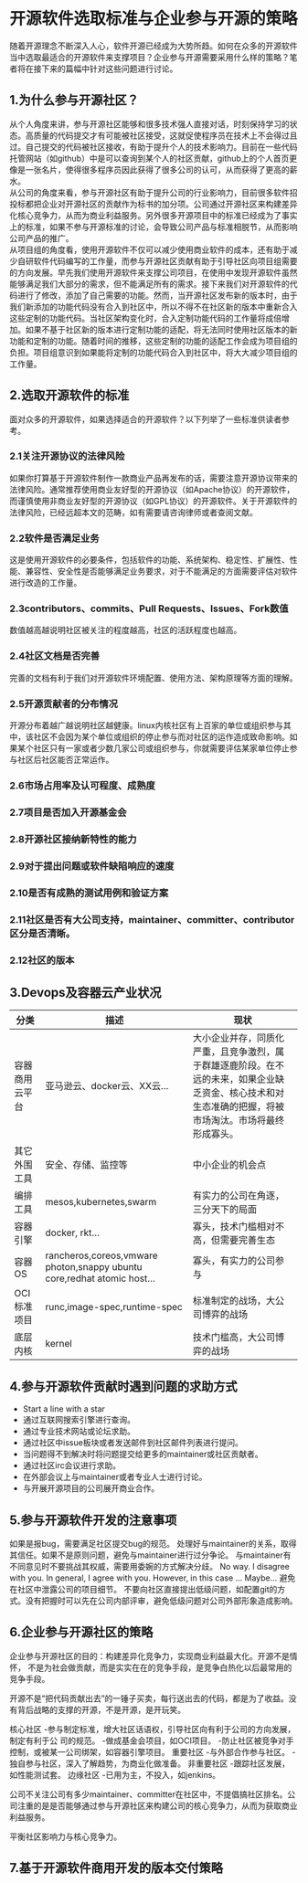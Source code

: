 # 开源软件选取标准与企业参与开源的策略
随着开源理念不断深入人心，软件开源已经成为大势所趋。如何在众多的开源软件当中选取最适合的开源软件来支撑项目？企业参与开源需要采用什么样的策略？笔者将在接下来的篇幅中针对这些问题进行讨论。
## 1.为什么参与开源社区？
从个人角度来讲，参与开源社区能够和很多技术强人直接对话，时刻保持学习的状态。高质量的代码提交才有可能被社区接受，这就促使程序员在技术上不会得过且过。自己提交的代码被社区接收，有助于提升个人的技术影响力。目前在一些代码托管网站（如github）中是可以查询到某个人的社区贡献，github上的个人首页更像是一张名片，使得很多程序员因此获得了很多公司的认可，从而获得了更高的薪水。<br>
从公司的角度来看，参与开源社区有助于提升公司的行业影响力，目前很多软件招投标都把企业对开源社区的贡献作为标书的加分项。公司通过开源社区来构建差异化核心竞争力，从而为商业利益服务。另外很多开源项目中的标准已经成为了事实上的标准，如果不参与开源标准的讨论，会导致公司产品与标准相脱节，从而影响公司产品的推广。<br>
从项目组的角度看，使用开源软件不仅可以减少使用商业软件的成本，还有助于减少自研软件代码编写的工作量，而参与开源社区贡献有助于引导社区向项目组需要的方向发展。早先我们使用开源软件来支撑公司项目，在使用中发现开源软件虽然能够满足我们大部分的需求，但不能满足所有的需求。接下来我们对开源软件的代码进行了修改，添加了自己需要的功能。然而，当开源社区发布新的版本时，由于我们新添加的功能代码没有合入到社区中，所以不得不在社区新的版本中重新合入这些定制的功能代码。当社区架构变化时，合入定制功能代码的工作量将成倍增加。如果不基于社区新的版本进行定制功能的适配，将无法同时使用社区版本的新功能和定制的功能。随着时间的推移，这些定制的功能的适配工作会成为项目组的负担。项目组意识到如果能将定制的功能代码合入到社区中，将大大减少项目组的工作量。<br>

## 2.选取开源软件的标准
面对众多的开源软件，如果选择适合的开源软件？以下列举了一些标准供读者参考。
### 2.1关注开源协议的法律风险
如果你打算基于开源软件制作一款商业产品再发布的话，需要注意开源协议带来的法律风险。通常推荐使用商业友好型的开源协议（如Apache协议）的开源软件，而谨慎使用非商业友好型的开源协议（如GPL协议）的开源软件。关于开源软件的法律风险，已经远超本文的范畴，如有需要请咨询律师或者查阅文献。
### 2.2软件是否满足业务
这是使用开源软件的必要条件，包括软件的功能、系统架构、稳定性、扩展性、性能、兼容性、安全性是否能够满足业务要求，对于不能满足的方面需要评估对软件进行改造的工作量。
### 2.3contributors、commits、Pull Requests、Issues、Fork数值
数值越高越说明社区被关注的程度越高，社区的活跃程度也越高。
### 2.4社区文档是否完善
完善的文档有利于我们对开源软件环境配置、使用方法、架构原理等方面的理解。
### 2.5开源贡献者的分布情况
开源分布着越广越说明社区越健康。linux内核社区有上百家的单位或组织参与其中，该社区不会因为某个单位或组织的停止参与而对社区的运作造成致命影响。如果某个社区只有一家或者少数几家公司或组织参与，你就需要评估某家单位停止参与社区后社区能否正常运作。
### 2.6市场占用率及认可程度、成熟度

### 2.7项目是否加入开源基金会
### 2.8开源社区接纳新特性的能力
### 2.9对于提出问题或软件缺陷响应的速度
### 2.10是否有成熟的测试用例和验证方案
### 2.11社区是否有大公司支持，maintainer、committer、contributor区分是否清晰。
### 2.12社区的版本

## 3.Devops及容器云产业状况

| 分类 | 描述 | 现状 |
| ---------------------------------------- | ---------------------------------------- | ---------------------------------------- |
| 容器商用云平台 | 亚马逊云、docker云、XX云… | 大小企业并存，同质化严重，且竞争激烈，属于群雄逐鹿阶段。在不远的未来，如果企业缺乏资金、核心技术和对生态准确的把握，将被市场淘汰。市场将最终形成寡头。|
| 其它外围工具 | 安全、存储、监控等 | 中小企业的机会点 |
| 编排工具 | mesos,kubernetes,swarm | 有实力的公司在角逐，三分天下的局面 |
| 容器引擎 | docker, rkt… | 寡头，技术门槛相对不高，但需要完善生态 |
| 容器OS | rancheros,coreos,vmware photon,snappy ubuntu core,redhat atomic host… | 寡头，有实力的公司参与 |
| OCI标准项目 | runc,image-spec,runtime-spec | 标准制定的战场，大公司博弈的战场 |
| 底层内核 | kernel | 技术门槛高，大公司博弈的战场 |

## 4.参与开源软件贡献时遇到问题的求助方式
* Start a line with a star
* 通过互联网搜索引擎进行查询。
* 通过专业技术网站或论坛求助。
* 通过社区中issue板块或者发送邮件到社区邮件列表进行提问。
* 当问题得不到解决时将问题提交给更多的maintainer或社区贡献者。
* 通过社区irc会议进行求助。
* 在外部会议上与maintainer或者专业人士进行讨论。
* 与开展开源项目的公司展开商业合作。

## 5.参与开源软件开发的注意事项

如果是报bug，需要满足社区提交bug的规范。
处理好与maintainer的关系，取得其信任。如果不是原则问题，避免与maintainer进行过分争论。
与maintainer有不同意见时不要挑战其权威，需要用委婉的方式解决分歧。
	No way. I disagree with you.
	In general, I agree with you. However, in this case …  Maybe…
避免在社区中泄露公司的项目细节。
不要向社区直接提出低级问题，如配置git的方式。没有把握时可以先在公司内部评审，避免低级问题对公司外部形象造成影响。

## 6.企业参与开源社区的策略

企业参与开源社区的目的：构建差异化竞争力，实现商业利益最大化。开源不是情怀，
不是为社会做贡献，而是实实在在的竞争手段，是竞争白热化以后最常用的竞争手段。

开源不是“把代码贡献出去”的一锤子买卖，每行送出去的代码，都是为了收益。没有背后战略的支撑的开源，不是开源，是开玩笑。

核心社区
	-参与制定标准，增大社区话语权，引导社区向有利于公司的方向发展，制定有利于公	司的规范。
	-做成基金会项目，如OCI项目。
	-防止社区被竞争对手控制，或被某一公司绑架，如容器引擎项目。
重要社区
	-与外部合作参与社区。
	-独自参与社区，深入了解趋势，为商业化做准备。
非重要社区
	-跟踪社区发展，如性能测试套。
边缘社区
	-已用为主，不投入，如jenkins。

公司不关注公司有多少maintainer、committer在社区中，不提倡搞社区排名。公司注重的是是否能够通过参与开源社区来构建公司的核心竞争力，从而为获取商业利益服务。

平衡社区影响力与核心竞争力。

## 7.基于开源软件商用开发的版本交付策略
